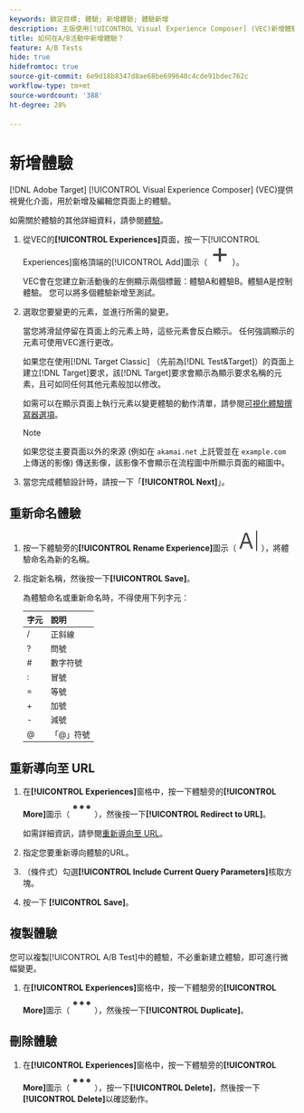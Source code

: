 ```yaml
---
keywords: 鎖定目標; 體驗; 新增體驗; 體驗新增
description: 主版使用[!UICONTROL Visual Experience Composer] (VEC)新增體驗至活動。
title: 如何在A/B活動中新增體驗？
feature: A/B Tests
hide: true
hidefromtoc: true
source-git-commit: 6e9d18b8347d8ae68be699640c4cde91bdec762c
workflow-type: tm+mt
source-wordcount: '388'
ht-degree: 28%

---
```


# 新增體驗

[!DNL Adobe Target] [!UICONTROL Visual Experience Composer] (VEC)提供視覺化介面，用於新增及編輯您頁面上的體驗。

如需關於體驗的其他詳細資料，請參閱[體驗](/help/main/c-experiences/experiences.md#concept_A2E10F6AFB3D4AEAB6951EE14688848D)。

1. 從VEC的&#x200B;**[!UICONTROL Experiences]**&#x200B;頁面，按一下[!UICONTROL Experiences]窗格頂端的[!UICONTROL Add]圖示（ ![新增圖示](/help/main/assets/icons/Add.svg) ）。

   VEC會在您建立新活動後的左側顯示兩個標籤：體驗A和體驗B。體驗A是控制體驗。 您可以將多個體驗新增至測試。

1. 選取您要變更的元素，並進行所需的變更。

   當您將滑鼠停留在頁面上的元素上時，這些元素會反白顯示。 任何強調顯示的元素可使用VEC進行更改。

   如果您在使用[!DNL Target Classic] （先前為[!DNL Test&Target]）的頁面上建立[!DNL Target]要求，該[!DNL Target]要求會顯示為顯示要求名稱的元素，且可如同任何其他元素般加以修改。

   如需可以在顯示頁面上執行元素以變更體驗的動作清單，請參閱[可視化體驗撰寫器選項](/help/main/c-experiences/c-visual-experience-composer/viztarget-options.md)。

   >[!NOTE]
   >
   >如果您從主要頁面以外的來源 (例如在 `akamai.net` 上託管並在 `example.com` 上傳送的影像) 傳送影像，該影像不會顯示在流程圖中所顯示頁面的縮圖中。

1. 當您完成體驗設計時，請按一下「**[!UICONTROL Next]**」。

## 重新命名體驗

1. 按一下體驗旁的&#x200B;**[!UICONTROL Rename Experience]**&#x200B;圖示（ ![重新命名圖示](/help/main/assets/icons/Rename.svg) ），將體驗命名為新的名稱。

2. 指定新名稱，然後按一下&#x200B;**[!UICONTROL Save]**。

   為體驗命名或重新命名時，不得使用下列字元：

   | 字元 | 說明 |
   |--- |--- |
   | / | 正斜線 |
   | ? | 問號 |
   | # | 數字符號 |
   | : | 冒號 |
   | = | 等號 |
   | + | 加號 |
   | - | 減號 |
   | @ | 「@」符號 |

## 重新導向至 URL

1. 在&#x200B;**[!UICONTROL Experiences]**&#x200B;窗格中，按一下體驗旁的&#x200B;**[!UICONTROL More]**&#x200B;圖示（ ![更多圖示](/help/main/assets/icons/MoreSmall.svg) ），然後按一下&#x200B;**[!UICONTROL Redirect to URL]**。

   如需詳細資訊，請參閱[重新導向至 URL](/help/main/c-experiences/c-visual-experience-composer/redirect-offer.md)。

1. 指定您要重新導向體驗的URL。

1. （條件式）勾選&#x200B;**[!UICONTROL Include Current Query Parameters]**&#x200B;核取方塊。

1. 按一下 **[!UICONTROL Save]**。

## 複製體驗

您可以複製[!UICONTROL A/B Test]中的體驗，不必重新建立體驗，即可進行微幅變更。

1. 在&#x200B;**[!UICONTROL Experiences]**&#x200B;窗格中，按一下體驗旁的&#x200B;**[!UICONTROL More]**&#x200B;圖示（ ![更多圖示](/help/main/assets/icons/MoreSmall.svg) ），然後按一下&#x200B;**[!UICONTROL Duplicate]**。

## 刪除體驗

1. 在&#x200B;**[!UICONTROL Experiences]**&#x200B;窗格中，按一下體驗旁的&#x200B;**[!UICONTROL More]**&#x200B;圖示（ ![更多圖示](/help/main/assets/icons/MoreSmall.svg) ），按一下&#x200B;**[!UICONTROL Delete]**，然後按一下&#x200B;**[!UICONTROL Delete]**&#x200B;以確認動作。